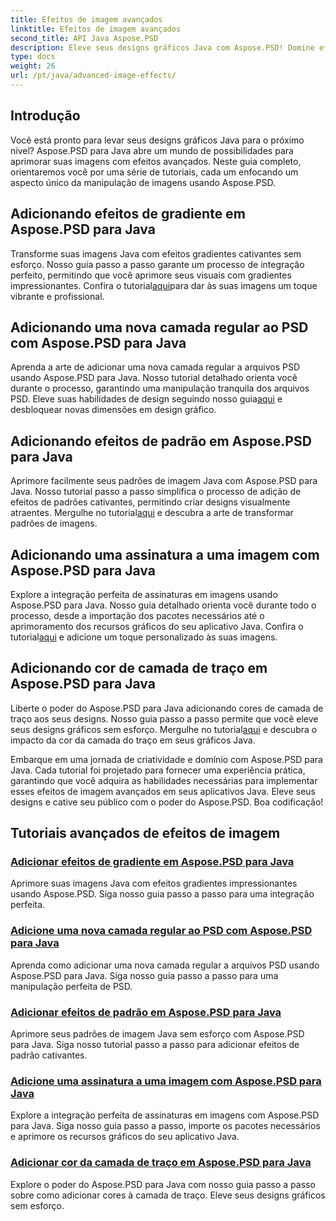 ```yaml
---
title: Efeitos de imagem avançados
linktitle: Efeitos de imagem avançados
second_title: API Java Aspose.PSD
description: Eleve seus designs gráficos Java com Aspose.PSD! Domine efeitos de imagem avançados perfeitamente – desde gradientes e padrões até assinaturas e traços.
type: docs
weight: 26
url: /pt/java/advanced-image-effects/
---
```

## Introdução
Você está pronto para levar seus designs gráficos Java para o próximo nível? Aspose.PSD para Java abre um mundo de possibilidades para aprimorar suas imagens com efeitos avançados. Neste guia completo, orientaremos você por uma série de tutoriais, cada um enfocando um aspecto único da manipulação de imagens usando Aspose.PSD.

## Adicionando efeitos de gradiente em Aspose.PSD para Java

 Transforme suas imagens Java com efeitos gradientes cativantes sem esforço. Nosso guia passo a passo garante um processo de integração perfeito, permitindo que você aprimore seus visuais com gradientes impressionantes. Confira o tutorial[aqui](./add-gradient-effects/)para dar às suas imagens um toque vibrante e profissional.

## Adicionando uma nova camada regular ao PSD com Aspose.PSD para Java

 Aprenda a arte de adicionar uma nova camada regular a arquivos PSD usando Aspose.PSD para Java. Nosso tutorial detalhado orienta você durante o processo, garantindo uma manipulação tranquila dos arquivos PSD. Eleve suas habilidades de design seguindo nosso guia[aqui](./add-new-regular-layer/) e desbloquear novas dimensões em design gráfico.

## Adicionando efeitos de padrão em Aspose.PSD para Java

 Aprimore facilmente seus padrões de imagem Java com Aspose.PSD para Java. Nosso tutorial passo a passo simplifica o processo de adição de efeitos de padrões cativantes, permitindo criar designs visualmente atraentes. Mergulhe no tutorial[aqui](./add-pattern-effects/) e descubra a arte de transformar padrões de imagens.

## Adicionando uma assinatura a uma imagem com Aspose.PSD para Java

Explore a integração perfeita de assinaturas em imagens usando Aspose.PSD para Java. Nosso guia detalhado orienta você durante todo o processo, desde a importação dos pacotes necessários até o aprimoramento dos recursos gráficos do seu aplicativo Java. Confira o tutorial[aqui](./add-signature-to-image/) e adicione um toque personalizado às suas imagens.

## Adicionando cor de camada de traço em Aspose.PSD para Java

 Liberte o poder do Aspose.PSD para Java adicionando cores de camada de traço aos seus designs. Nosso guia passo a passo permite que você eleve seus designs gráficos sem esforço. Mergulhe no tutorial[aqui](./add-stroke-layer-color/) e descubra o impacto da cor da camada do traço em seus gráficos Java.

Embarque em uma jornada de criatividade e domínio com Aspose.PSD para Java. Cada tutorial foi projetado para fornecer uma experiência prática, garantindo que você adquira as habilidades necessárias para implementar esses efeitos de imagem avançados em seus aplicativos Java. Eleve seus designs e cative seu público com o poder do Aspose.PSD. Boa codificação!
## Tutoriais avançados de efeitos de imagem
### [Adicionar efeitos de gradiente em Aspose.PSD para Java](./add-gradient-effects/)
Aprimore suas imagens Java com efeitos gradientes impressionantes usando Aspose.PSD. Siga nosso guia passo a passo para uma integração perfeita.
### [Adicione uma nova camada regular ao PSD com Aspose.PSD para Java](./add-new-regular-layer/)
Aprenda como adicionar uma nova camada regular a arquivos PSD usando Aspose.PSD para Java. Siga nosso guia passo a passo para uma manipulação perfeita de PSD.
### [Adicionar efeitos de padrão em Aspose.PSD para Java](./add-pattern-effects/)
Aprimore seus padrões de imagem Java sem esforço com Aspose.PSD para Java. Siga nosso tutorial passo a passo para adicionar efeitos de padrão cativantes.
### [Adicione uma assinatura a uma imagem com Aspose.PSD para Java](./add-signature-to-image/)
Explore a integração perfeita de assinaturas em imagens com Aspose.PSD para Java. Siga nosso guia passo a passo, importe os pacotes necessários e aprimore os recursos gráficos do seu aplicativo Java.
### [Adicionar cor da camada de traço em Aspose.PSD para Java](./add-stroke-layer-color/)
Explore o poder do Aspose.PSD para Java com nosso guia passo a passo sobre como adicionar cores à camada de traço. Eleve seus designs gráficos sem esforço.